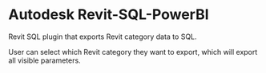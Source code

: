 # Autodesk Revit-SQL-PowerBI

Revit SQL plugin that exports Revit category data to SQL.

User can select which Revit category they want to export, which will export all visible parameters.




